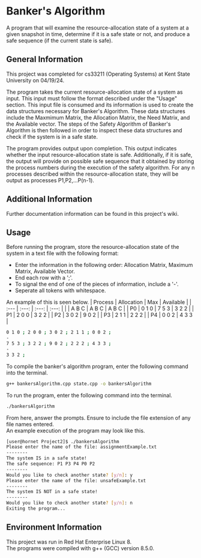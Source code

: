 # Banker's Algorithm
A program that will examine the resource-allocation state of a system at a given snapshot in time, determine if it is a safe state or not, and produce a safe sequence (if the current state is safe). 

## General Information

This project was completed for cs33211 (Operating Systems) at Kent State University on 04/19/24.

The program takes the current resource-allocation state of a system as input. This input must follow the format described under the "Usage" section. This input file is consumed and its information is used to create the data structures necessary for Banker's Algorithm. These data structures include the Maxmimum Matrix, the Allocation Matrix, the Need Matrix, and the Available vector. The steps of the Safety Algorithm of Banker's Algorithm is then followed in order to inspect these data structures and check if the system is in a safe state.

The program provides output upon completion. This output indicates whether the input resource-allocation state is safe. Additionally, if it is safe, the output will provide on possible safe sequence that it obtained by storing the process numbers during the execution of the safety algorithm. For any n processes described within the resource-allocation state, they will be output as processes P1,P2,...P(n-1).

## Additional Information

Further documentation information can be found in this project's wiki.

## Usage

Before running the program, store the resource-allocation state of the system in a text file with the following format:

- Enter the information in the following order: Allocation Matrix, Maximum Matrix, Available Vector.
- End each row with a ';'.
- To signal the end of one of the pieces of information, include a '-'.
- Seperate all tokens with whitespace. 

An example of this is seen below.
| Process | Allocation | Max | Available |
| :--- | :---: | :---: | :---: |
|      | A  B  C | A  B  C | A  B  C |
| P0   | 0  1  0 | 7  5  3 | 3  2  2 |
| P1   | 2  0  0 | 3  2  2 | 
| P2   | 3  0  2 | 9  0  2 | 
| P3   | 2  1  1 | 2  2  2 | 
| P4   | 0  0  2 | 4  3  3 | 
```bash
0 1 0 ; 2 0 0 ; 3 0 2 ; 2 1 1 ; 0 0 2 ;
-
7 5 3 ; 3 2 2 ; 9 0 2 ; 2 2 2 ; 4 3 3 ;
-
3 3 2 ;
```

To compile the banker's algorithm program, enter the following command into the terminal.
```bash
g++ bankersAlgorithm.cpp state.cpp -o bankersAlgorithm
```

To run the program, enter the following command into the terminal.
```bash
./bankersAlgorithm
```

From here, answer the prompts. Ensure to include the file extension of any file names entered.<br> 
An example execution of the program may look like this.
```bash
[user@hornet Project2]$ ./bankersAlgorithm
Please enter the name of the file: assignmentExample.txt
--------
The system IS in a safe state!
The safe sequence: P1 P3 P4 P0 P2 
--------
Would you like to check another state? [y/n]: y
Please enter the name of the file: unsafeExample.txt
--------
The system IS NOT in a safe state!
--------
Would you like to check another state? [y/n]: n
Exiting the program...
```

## Environment Information
This project was run in Red Hat Enterprise Linux 8.<br>
The programs were compiled with g++ (GCC) version 8.5.0.
